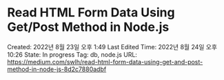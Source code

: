 # Read HTML Form Data Using Get/Post Method in Node.js

Created: 2022년 8월 23일 오후 1:49
Last Edited Time: 2022년 8월 24일 오후 10:26
State: In progress
Tag: db, node.js
URL: https://medium.com/swlh/read-html-form-data-using-get-and-post-method-in-node-js-8d2c7880adbf